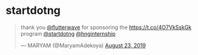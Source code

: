 # startdotng
<blockquote class="twitter-tweet"><p lang="en" dir="ltr">thank you <a href="https://twitter.com/flutterwave?ref_src=twsrc%5Etfw">@flutterwave</a> for sponsoring the <a href="https://t.co/4O7VkSskGk">https://t.co/4O7VkSskGk</a> program <a href="https://twitter.com/startdotng?ref_src=twsrc%5Etfw">@startdotng</a> <a href="https://twitter.com/hnginternship?ref_src=twsrc%5Etfw">@hnginternship</a></p>&mdash; MARYAM (@MaryamAdekoya) <a href="https://twitter.com/MaryamAdekoya/status/1164708500548837377?ref_src=twsrc%5Etfw">August 23, 2019</a></blockquote> <script async src="https://platform.twitter.com/widgets.js" charset="utf-8"></script>
